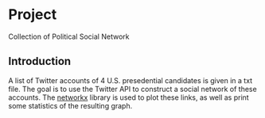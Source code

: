 # Project
Collection of Political Social Network

## Introduction
A list of Twitter accounts of 4 U.S. presedential candidates is given in a txt file. The goal is to use the Twitter API to construct a social network of these accounts. The [networkx](http://networkx.github.io/) library is used to plot these links, as well as print some statistics of the resulting graph.
